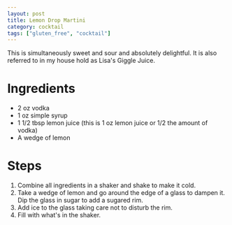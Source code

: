 ```yaml
---
layout: post
title: Lemon Drop Martini
category: cocktail
tags: ["gluten_free", "cocktail"]
---
```

This is simultaneously sweet and sour and absolutely delightful.  It is also referred to in my house hold as Lisa's Giggle Juice.

# Ingredients

 * 2 oz vodka
 * 1 oz simple syrup
 * 1 1/2 tbsp lemon juice (this is 1 oz lemon juice or 1/2 the amount of vodka)
 * A wedge of lemon

# Steps

1. Combine all ingredients in a shaker and shake to make it cold.
2. Take a wedge of lemon and go around the edge of a glass to dampen it.  Dip the glass in sugar to add a sugared rim.
3. Add ice to the glass taking care not to disturb the rim.
4. Fill with what's in the shaker.


